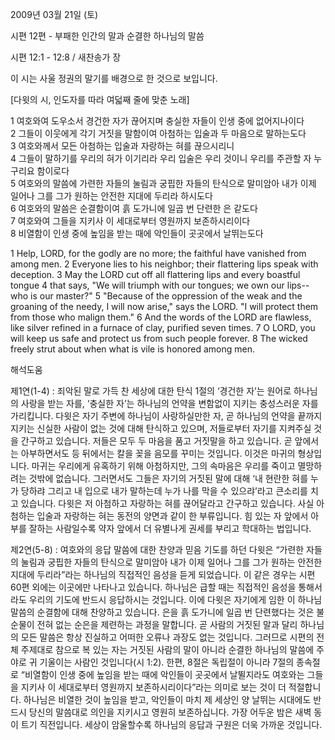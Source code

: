 2009년 03월 21일 (토)

시편 12편 - 부패한 인간의 말과 순결한 하나님의 말씀



시편 12:1 - 12:8 / 새찬송가  장

이 시는 사울 정권의 말기를 배경으로 한 것으로 보입니다. 

[다윗의 시, 인도자를 따라 여덟째 줄에 맞춘 노래] 

1 여호와여 도우소서 
 경건한 자가 끊어지며 
 충실한 자들이 인생 중에 없어지나이다  
2 그들이 이웃에게 각기 거짓을 말함이여 
 아첨하는 입술과 두 마음으로 말하는도다  
3 여호와께서 모든 아첨하는 입술과 자랑하는 혀를 끊으시리니  
4 그들이 말하기를 우리의 혀가 이기리라 
 우리 입술은 우리 것이니 우리를 주관할 자 누구리요 함이로다  
5 여호와의 말씀에 가련한 자들의 눌림과 궁핍한 자들의 탄식으로 말미암아 
 내가 이제 일어나 그를 그가 원하는 안전한 지대에 두리라 하시도다  
6 여호와의 말씀은 순결함이여 흙 도가니에 일곱 번 단련한 은 같도다  
7 여호와여 그들을 지키사 이 세대로부터 영원까지 보존하시리이다  
8 비열함이 인생 중에 높임을 받는 때에 
 악인들이 곳곳에서 날뛰는도다 

1 Help, LORD, for the godly are no more; the faithful have vanished from among men. 
2 Everyone lies to his neighbor; their flattering lips speak with deception. 
3 May the LORD cut off all flattering lips and every boastful tongue 
4 that says, "We will triumph with our tongues; we own our lips-- who is our master?" 
5 "Because of the oppression of the weak and the groaning of the needy, I will now arise," says the LORD. "I will protect them from those who malign them." 
6 And the words of the LORD are flawless, like silver refined in a furnace of clay, purified seven times. 
7 O LORD, you will keep us safe and protect us from such people forever. 
8 The wicked freely strut about when what is vile is honored among men.

해석도움





제1연(1-4) : 죄악된 말로 가득 찬 세상에 대한 탄식
1절의 ‘경건한 자’는 원어로 하나님의 사랑을 받는 자를, ‘충실한 자’는 하나님의 언약을 변함없이 지키는 충성스러운 자를 가리킵니다. 다윗은 자기 주변에 하나님이 사랑하실만한 자, 곧 하나님의 언약을 끝까지 지키는 신실한 사람이 없는 것에 대해 탄식하고 있으며, 저들로부터 자기를 지켜주실 것을 간구하고 있습니다. 저들은 모두 두 마음을 품고 거짓말을 하고 있습니다. 곧 앞에서는 아부하면서도 등 뒤에서는 칼을 꽂을 음모를 꾸미는 것입니다. 이것은 마귀의 형상입니다. 마귀는 우리에게 유혹하기 위해 아첨하지만, 그의 속마음은 우리를 죽이고 멸망하려는 것밖에 없습니다. 그러면서도 그들은 자기의 거짓된 말에 대해 ‘내 현란한 혀를 누가 당하랴 그리고 내 입으로 내가 말하는데 누가 나를 막을 수 있으랴’라고 큰소리를 치고 있습니다. 다윗은 저 아첨하고 자랑하는 혀를 끊어달라고 간구하고 있습니다. 사실 아첨하는 입술과 자랑하는 혀는 동전의 양면과 같이 한 부류입니다. 힘 있는 자 앞에서 아부를 잘하는 사람일수록 약자 앞에서 더 유별나게 권세를 부리고 학대하는 법입니다.     

제2연(5-8) : 여호와의 응답 말씀에 대한 찬양과 믿음 
기도를 하던 다윗은 “가련한 자들의 눌림과 궁핍한 자들의 탄식으로 말미암아 내가 이제 일어나 그를 그가 원하는 안전한 지대에 두리라”라는 하나님의 직접적인 음성을 듣게 되었습니다. 이 같은 경우는 시편 60편 외에는 이곳에만 나타나고 있습니다. 하나님은 급할 때는 직접적인 음성을 통해서라도 우리의 기도에 반드시 응답하시는 것입니다. 이에 다윗은 자기에게 임한 이 하나님 말씀의 순결함에 대해 찬양하고 있습니다. 은을 흙 도가니에 일곱 번 단련했다는 것은 불순물이 전혀 없는 순은을 제련하는 과정을 말합니다. 곧 사람의 거짓된 말과 달리 하나님의 모든 말씀은 항상 진실하고 어떠한 오류나 과장도 없는 것입니다. 그러므로 시편의 전체 주제대로 참으로 복 있는 자는 거짓된 사람의 말이 아니라 순결한 하나님의 말씀에 주야로 귀 기울이는 사람인 것입니다(시 1:2). 한편, 8절은 독립절이 아니라 7절의 종속절로  “비열함이 인생 중에 높임을 받는 때에 악인들이 곳곳에서 날뛸지라도 여호와는 그들을 지키사 이 세대로부터 영원까지 보존하시리이다”라는 의미로 보는 것이 더 적절합니다. 하나님은 비열한 것이 높임을 받고, 악인들이 마치 제 세상인 양 날뛰는 시대에도 반드시 당신의 말씀대로 의인을 지키시고 영원히 보존하십니다. 가장 어두운 밤은 새벽 동이 트기 직전입니다. 세상이 암울할수록 하나님의 응답과 구원은 더욱 가까운 것입니다.